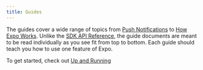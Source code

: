 ```yaml
---
title: Guides
---
```


The guides cover a wide range of topics from [Push Notifications](push-notifications.html) to [How Expo Works](how-expo-works.html). Unlike the [SDK API Reference](../sdk), the guide documents are meant to be read individually as you see fit from top to bottom. Each guide should teach you how to use one feature of Expo.

To get started, check out [Up and Running](up-and-running.html)
